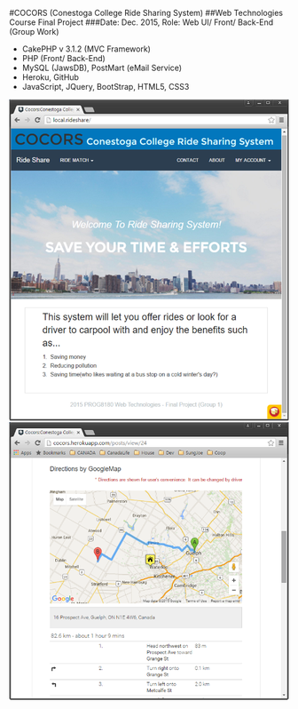 #COCORS (Conestoga College Ride Sharing System)
##Web Technologies Course Final Project
###Date: Dec. 2015,   Role: Web UI/ Front/ Back-End (Group Work)
-	CakePHP v 3.1.2 (MVC Framework)
-	PHP (Front/ Back-End)
-	MySQL (JawsDB), PostMart (eMail Service)
-	Heroku, GitHub
-	JavaScript, JQuery, BootStrap, HTML5, CSS3

![Build Status](https://github.com/Skim0082/PROG8180_Final/blob/master/mainpage_screen1.png)
![Build Status](https://github.com/Skim0082/PROG8180_Final/blob/master/postview_screen02.png)
